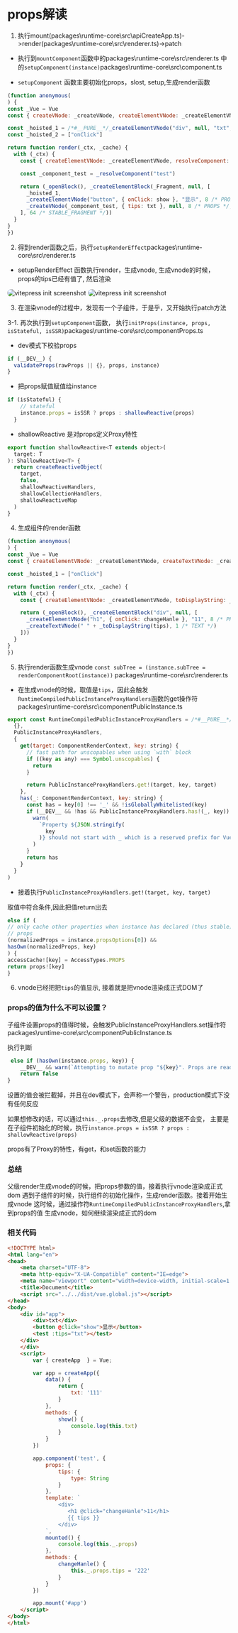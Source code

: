 # props解读

1. 执行mount(packages\runtime-core\src\apiCreateApp.ts)->render(packages\runtime-core\src\renderer.ts)->patch

- 执行到`mountComponent`函数中的packages\runtime-core\src\renderer.ts
  中的`setupComponent(instance)`packages\runtime-core\src\component.ts

- `setupComponent` 函数主要初始化props，slost, setup,生成render函数

```js
(function anonymous(
) {
const _Vue = Vue
const { createVNode: _createVNode, createElementVNode: _createElementVNode } = _Vue

const _hoisted_1 = /*#__PURE__*/_createElementVNode("div", null, "txt", -1 /* HOISTED */)
const _hoisted_2 = ["onClick"]

return function render(_ctx, _cache) {
  with (_ctx) {
    const { createElementVNode: _createElementVNode, resolveComponent: _resolveComponent, createVNode: _createVNode, Fragment: _Fragment, openBlock: _openBlock, createElementBlock: _createElementBlock } = _Vue

    const _component_test = _resolveComponent("test")

    return (_openBlock(), _createElementBlock(_Fragment, null, [
      _hoisted_1,
      _createElementVNode("button", { onClick: show }, "显示", 8 /* PROPS */, _hoisted_2),
      _createVNode(_component_test, { tips: txt }, null, 8 /* PROPS */, ["tips"])
    ], 64 /* STABLE_FRAGMENT */))
  }
}
})
```


2. 得到render函数之后，执行`setupRenderEffect`packages\runtime-core\src\renderer.ts

- setupRenderEffect 函数执行render，生成vnode, 生成vnode的时候，props的tips已经有值了, 然后渲染

<p>
  <img src="../.vitepress/public/property/props/1.jpg" alt="vitepress init screenshot" style="border-radius:8px">
  <img src="../.vitepress/public/property/props/2.jpg" alt="vitepress init screenshot" style="border-radius:8px">
</p>

3. 在渲染vnode的过程中，发现有一个子组件，于是乎，又开始执行patch方法
  
3-1. 再次执行到`setupComponent`函数，
 执行`initProps(instance, props, isStateful, isSSR)`packages\runtime-core\src\componentProps.ts

- dev模式下校验props
```js
if (__DEV__) {
  validateProps(rawProps || {}, props, instance)
}
```

- 把props赋值赋值给instance
```js
if (isStateful) {
    // stateful
    instance.props = isSSR ? props : shallowReactive(props)
  }
```
- shallowReactive 是对props定义Proxy特性

```js
export function shallowReactive<T extends object>(
  target: T
): ShallowReactive<T> {
  return createReactiveObject(
    target,
    false,
    shallowReactiveHandlers,
    shallowCollectionHandlers,
    shallowReactiveMap
  )
}
```

4. 生成组件的render函数

```js
(function anonymous(
) {
const _Vue = Vue
const { createElementVNode: _createElementVNode, createTextVNode: _createTextVNode } = _Vue

const _hoisted_1 = ["onClick"]

return function render(_ctx, _cache) {
  with (_ctx) {
    const { createElementVNode: _createElementVNode, toDisplayString: _toDisplayString, createTextVNode: _createTextVNode, openBlock: _openBlock, createElementBlock: _createElementBlock } = _Vue

    return (_openBlock(), _createElementBlock("div", null, [
      _createElementVNode("h1", { onClick: changeHanle }, "11", 8 /* PROPS */, _hoisted_1),
      _createTextVNode(" " + _toDisplayString(tips), 1 /* TEXT */)
    ]))
  }
}
})
```

5. 执行render函数生成vnode `const subTree = (instance.subTree = renderComponentRoot(instance))`
packages\runtime-core\src\renderer.ts

- 在生成vnode的时候，取值是`tips`，因此会触发`RuntimeCompiledPublicInstanceProxyHandlers`函数的get操作符packages\runtime-core\src\componentPublicInstance.ts

```js
export const RuntimeCompiledPublicInstanceProxyHandlers = /*#__PURE__*/ extend(
  {},
  PublicInstanceProxyHandlers,
  {
    get(target: ComponentRenderContext, key: string) {
      // fast path for unscopables when using `with` block
      if ((key as any) === Symbol.unscopables) {
        return
      }

      return PublicInstanceProxyHandlers.get!(target, key, target)
    },
    has(_: ComponentRenderContext, key: string) {
      const has = key[0] !== '_' && !isGloballyWhitelisted(key)
      if (__DEV__ && !has && PublicInstanceProxyHandlers.has!(_, key)) {
        warn(
          `Property ${JSON.stringify(
            key
          )} should not start with _ which is a reserved prefix for Vue internals.`
        )
      }
      return has
    }
  }
)
```

- 接着执行`PublicInstanceProxyHandlers.get!(target, key, target)`

取值中符合条件,因此把值return出去
```js
else if (
// only cache other properties when instance has declared (thus stable)
// props
(normalizedProps = instance.propsOptions[0]) &&
hasOwn(normalizedProps, key)
) {
accessCache![key] = AccessTypes.PROPS
return props![key]
}
```

6. vnode已经把把`tips`的值显示, 接着就是把vnode渲染成正式DOM了

### props的值为什么不可以设置？

子组件设置props的值得时候，会触发PublicInstanceProxyHandlers.set操作符packages\runtime-core\src\componentPublicInstance.ts

执行判断
```js
 else if (hasOwn(instance.props, key)) {
    __DEV__ && warn(`Attempting to mutate prop "${key}". Props are readonly.`)
    return false
}
```
设置的值会被拦截掉，并且在dev模式下，会声称一个警告，production模式下没有任何反应

如果想修改的话，可以通过`this._.props`去修改,但是父级的数据不会变，
主要是在子组件初始化的时候，执行`instance.props = isSSR ? props : shallowReactive(props)`

props有了Proxy的特性，有get，和set函数的能力
### 总结
父级render生成vnode的时候，把props参数的值，接着执行vnode渲染成正式dom
遇到子组件的时候，执行组件的初始化操作，生成render函数。接着开始生成vnode
这时候，通过操作符`RuntimeCompiledPublicInstanceProxyHandlers`,拿到props的值
生成vnode，如何继续渲染成正式的dom



### 相关代码

```html
<!DOCTYPE html>
<html lang="en">
<head>
    <meta charset="UTF-8">
    <meta http-equiv="X-UA-Compatible" content="IE=edge">
    <meta name="viewport" content="width=device-width, initial-scale=1.0">
    <title>Document</title>
    <script src="../../dist/vue.global.js"></script>
</head>
<body>
    <div id="app">
        <div>txt</div>
        <button @click="show">显示</button>
        <test :tips="txt"></test>
    </div>
    </div>
    <script>
        var { createApp  } = Vue;

        var app = createApp({
            data() {
                return {
                    txt: '111'
                }
            },
            methods: {
                show() {
                    console.log(this.txt)
                }
            }
        })

        app.component('test', {
            props: {
                tips: {
                    type: String
                }
            },
            template: `
                <div>
                   <h1 @click="changeHanle">11</h1>
                   {{ tips }}
                </div>
            `,
            mounted() {
                console.log(this._.props)
            },
            methods: {
                changeHanle() {
                    this._.props.tips = '222'
                }
            }
        })

        app.mount('#app')
    </script>
</body>
</html>
```